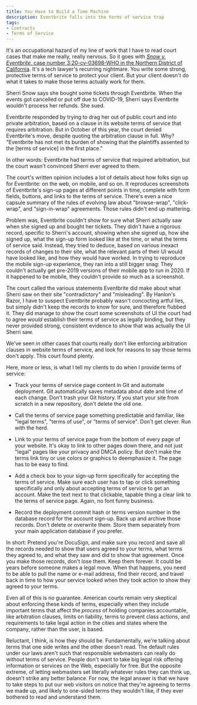 ```yaml
---
title: You Have to Build a Time Machine
description: Eventbrite falls into the terms of service trap
tags:
- Contracts
- Terms of Service
---
```


It's an occupational hazard of my line of work that I have to read court cases that make me really, really nervous.  So it goes with [_Snow v. Eventbrite_, case number 3:20-cv-03698-WHO in the Northern District of California](https://www.courtlistener.com/docket/17223027/snow-v-eventbrite-inc/).  It's a tech lawyer's recurring nightmare.  You write some strong, protective terms of service to protect your client.  But your client doesn't do what it takes to make those terms actually work for them.

Sherri Snow says she bought some tickets through Eventbrite.  When the events got cancelled or put off due to COVID-19, Sherri says Eventbrite wouldn't process her refunds.  She sued.

Eventbrite responded by trying to drag her out of public court and into private arbitration, based on a clause in its website terms of service that requires arbitration.  But in October of this year, the court denied Eventbrite's move, despite quoting the arbitration clause in full.  Why?  "Eventbrite has not met its burden of showing that the plaintiffs assented to the [terms of service] in the first place."

In other words: Eventbrite had terms of service that required arbitration, but the court wasn't convinced Sherri ever agreed to them.

The court's written opinion includes a lot of details about how folks sign up for Eventbrite: on the web, on mobile, and so on.  It reproduces screenshots of Eventbrite's sign-up pages at different points in time, complete with form fields, buttons, and links to the terms of service.  There's even a nice capsule summary of the rules of evolving law about "browse-wrap", "click-wrap", and "sign-in-wrap" agreements.  Those rules didn't end up mattering.

Problem was, Eventbrite couldn't show for sure what Sherri actually saw when she signed up and bought her tickets.  They didn't have a rigorous record, specific to Sherri's account, showing when she signed up, how she signed up, what the sign-up form looked like at the time, or what the terms of service said.  Instead, they tried to deduce, based on various inexact records of changes to their site, what the relevant parts of their UI would have looked like, and how they would have worked.  In trying to reproduce the mobile sign-up experience, they ran into a still bigger snag: They couldn't actually get pre-2019 versions of their mobile app to run in 2020.  If it happened to be mobile, they couldn't provide so much as a screenshot.

The court called the various statements Eventbrite did make about what Sherri saw on their site "contradictory" and "misleading".  By Hanlon's Razor, I have to suspect Eventbrite probably wasn't concocting artful lies, but simply didn't keep the records to know for sure, and therefore flubbed it.  They did manage to show the court some screenshots of UI the court had to agree _would_ establish their terms of service as legally binding, but they never provided strong, consistent evidence to show that was actually the UI Sherri saw.

We've seen in other cases that courts really don't like enforcing arbitration clauses in website terms of service, and look for reasons to say those terms don't apply.  This court found plenty.

Here, more or less, is what I tell my clients to do when I provide terms of service:

- Track your terms of service page content in Git and automate deployment.  Git automatically saves metadata about date and time of each change.  Don't trash your Git history.  If you start your site from scratch in a new repository, don't delete the old one.

- Call the terms of service page something predictable and familiar, like "legal terms", "terms of use", or "terms of service".  Don't get clever.  Run with the herd.

- Link to your terms of service page from the bottom of every page of your website.  It's okay to link to other pages down there, and not just "legal" pages like your privacy and DMCA policy.  But don't make the terms link tiny or use colors or graphics to deemphasize it.  The page has to be easy to find.

- Add a check box to your sign-up form specifically for accepting the terms of service.  Make sure each user has to tap or click something specifically and only about accepting terms of service to get an account.  Make the text next to that clickable, tapable thing a clear link to the terms of service page.  Again, no font funny business.

- Record the deployment commit hash or terms version number in the database record for the account sign-up.  Back up and archive those records.  Don't delete or overwrite them. Store them separately from your main application database if you prefer.

In short: Pretend you're DocuSign, and make sure you record and save all the records needed to show that users agreed to your terms, what terms they agreed to, and what they saw and did to show that agreement.  Once you make those records, don't lose them.  Keep them forever.  It could be years before someone makes a legal move.  When that happens, you need to be able to pull the name or e-mail address, find their record, and travel back in time to how your service looked when they took action to show they agreed to your terms.

Even all of this is no guarantee.  American courts remain very skeptical about enforcing these kinds of terms, especially when they include important terms that affect the _process_ of holding companies accountable, like arbitration clauses, limits on liability, terms to prevent class actions, and requirements to take legal action in the cities and states where the company, rather than the user, is based.

Reluctant, I think, is how they should be.  Fundamentally, we're talking about terms that one side writes and the other doesn't read.  The default rules under our laws aren't such that responsible webmasters can really do without terms of service.  People don't want to take big legal risk offering information or services on the Web, especially for free.  But the opposite extreme, of letting webmasters set literally whatever rules they can think up, doesn't strike any better balance.  For now, the legal answer is that we have to take steps to put our web visitors on notice that they're agreeing to terms we made up, and likely to one-sided terms they wouldn't like, if they ever bothered to read and understand them.
